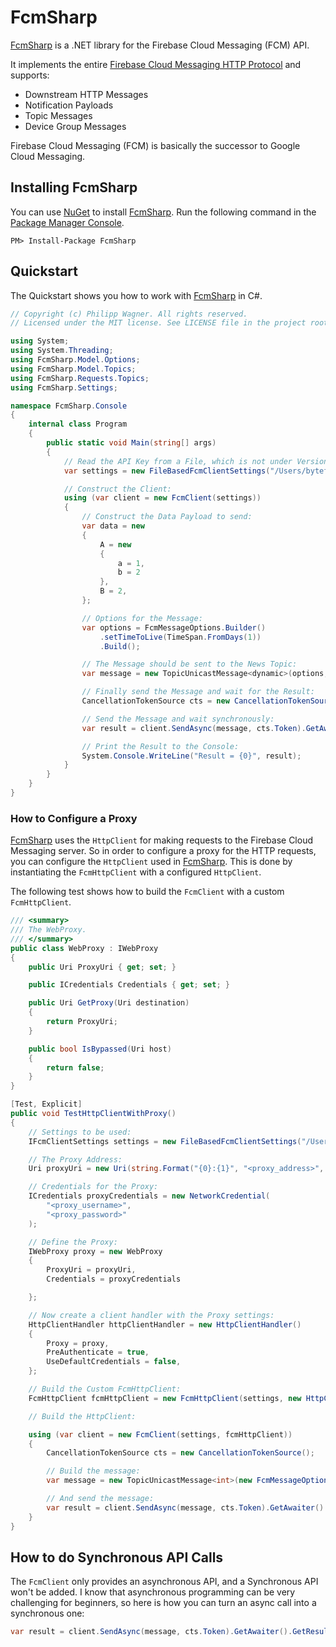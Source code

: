 # FcmSharp #

[FcmSharp]: https://github.com/bytefish/FcmSharp
[Firebase Cloud Messaging HTTP Protocol]: https://firebase.google.com/docs/cloud-messaging/http-server-ref

[FcmSharp] is a .NET library for the Firebase Cloud Messaging (FCM) API. 

It implements the entire [Firebase Cloud Messaging HTTP Protocol] and supports:

* Downstream HTTP Messages
* Notification Payloads
* Topic Messages
* Device Group Messages

Firebase Cloud Messaging (FCM) is basically the successor to Google Cloud Messaging. 

## Installing FcmSharp ##

You can use [NuGet](https://www.nuget.org) to install [FcmSharp]. Run the following command 
in the [Package Manager Console](http://docs.nuget.org/consume/package-manager-console).

```
PM> Install-Package FcmSharp
```

## Quickstart ##

The Quickstart shows you how to work with [FcmSharp] in C#.

```csharp
// Copyright (c) Philipp Wagner. All rights reserved.
// Licensed under the MIT license. See LICENSE file in the project root for full license information.

using System;
using System.Threading;
using FcmSharp.Model.Options;
using FcmSharp.Model.Topics;
using FcmSharp.Requests.Topics;
using FcmSharp.Settings;

namespace FcmSharp.Console
{
    internal class Program
    {
        public static void Main(string[] args)
        {
            // Read the API Key from a File, which is not under Version Control:
            var settings = new FileBasedFcmClientSettings("/Users/bytefish/api.key");

            // Construct the Client:
            using (var client = new FcmClient(settings))
            {
                // Construct the Data Payload to send:
                var data = new
                {
                    A = new
                    {
                        a = 1,
                        b = 2
                    },
                    B = 2,
                };

                // Options for the Message:
                var options = FcmMessageOptions.Builder()
                    .setTimeToLive(TimeSpan.FromDays(1))
                    .Build();

                // The Message should be sent to the News Topic:
                var message = new TopicUnicastMessage<dynamic>(options, new Topic("news"), data);

                // Finally send the Message and wait for the Result:
                CancellationTokenSource cts = new CancellationTokenSource();

                // Send the Message and wait synchronously:
                var result = client.SendAsync(message, cts.Token).GetAwaiter().GetResult();

                // Print the Result to the Console:
                System.Console.WriteLine("Result = {0}", result);
            }
        }
    }
}
```

### How to Configure a Proxy ###

[FcmSharp] uses the ``HttpClient`` for making requests to the Firebase Cloud Messaging server. So in order to configure 
a proxy for the HTTP requests, you can configure the ``HttpClient`` used in [FcmSharp]. This is done by instantiating 
the ``FcmHttpClient`` with a configured ``HttpClient``.

The following test shows how to build the ``FcmClient`` with a custom ``FcmHttpClient``.

```csharp
/// <summary>
/// The WebProxy.
/// </summary>
public class WebProxy : IWebProxy
{
    public Uri ProxyUri { get; set; }

    public ICredentials Credentials { get; set; }

    public Uri GetProxy(Uri destination)
    {
        return ProxyUri;
    }

    public bool IsBypassed(Uri host)
    {
        return false;
    }
}

[Test, Explicit]
public void TestHttpClientWithProxy()
{
    // Settings to be used:
    IFcmClientSettings settings = new FileBasedFcmClientSettings("/Users/bytefish/api.key");

    // The Proxy Address:
    Uri proxyUri = new Uri(string.Format("{0}:{1}", "<proxy_address>", "<proxy_port>"));

    // Credentials for the Proxy:
    ICredentials proxyCredentials = new NetworkCredential(
        "<proxy_username>",
        "<proxy_password>"
    );

    // Define the Proxy:
    IWebProxy proxy = new WebProxy
    {
        ProxyUri = proxyUri,
        Credentials = proxyCredentials

    };

    // Now create a client handler with the Proxy settings:
    HttpClientHandler httpClientHandler = new HttpClientHandler()
    {
        Proxy = proxy,
        PreAuthenticate = true,
        UseDefaultCredentials = false,
    };

    // Build the Custom FcmHttpClient:
    FcmHttpClient fcmHttpClient = new FcmHttpClient(settings, new HttpClient(httpClientHandler), JsonSerializer.Default);

    // Build the HttpClient:

    using (var client = new FcmClient(settings, fcmHttpClient))
    {
        CancellationTokenSource cts = new CancellationTokenSource();

        // Build the message:
        var message = new TopicUnicastMessage<int>(new FcmMessageOptionsBuilder().Build(), new Topic("a"), 1);

        // And send the message:
        var result = client.SendAsync(message, cts.Token).GetAwaiter().GetResult();
    }
}
```

## How to do Synchronous API Calls ##

The ``FcmClient`` only provides an asynchronous API, and a Synchronous API won't be added. I know that 
asynchronous programming can be very challenging for beginners, so here is how you can turn an async 
call into a synchronous one:

```csharp
var result = client.SendAsync(message, cts.Token).GetAwaiter().GetResult();
```